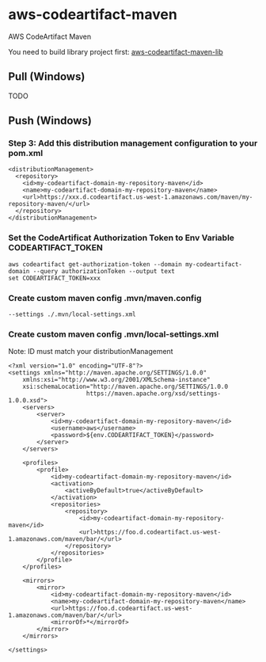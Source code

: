 # aws-codeartifact-maven
AWS CodeArtifact Maven

You need to build library project first:
[aws-codeartifact-maven-lib](https://github.com/christoferson/aws-codeartifact-maven-lib)

## Pull (Windows)

TODO

## Push (Windows)

### Step 3: Add this distribution management configuration to your pom.xml

```
<distributionManagement>
  <repository>
    <id>my-codeartifact-domain-my-repository-maven</id>
    <name>my-codeartifact-domain-my-repository-maven</name>
    <url>https://xxx.d.codeartifact.us-west-1.amazonaws.com/maven/my-repository-maven/</url>
  </repository>
</distributionManagement>
```

### Set the CodeArtificat Authorization Token to Env Variable CODEARTIFACT_TOKEN

```
aws codeartifact get-authorization-token --domain my-codeartifact-domain --query authorizationToken --output text
set CODEARTIFACT_TOKEN=xxx
```

### Create custom maven config .mvn/maven.config

```
--settings ./.mvn/local-settings.xml
```

### Create custom maven config .mvn/local-settings.xml

Note: ID must match your distributionManagement

```(xml)
<?xml version="1.0" encoding="UTF-8"?>
<settings xmlns="http://maven.apache.org/SETTINGS/1.0.0"
	xmlns:xsi="http://www.w3.org/2001/XMLSchema-instance"
	xsi:schemaLocation="http://maven.apache.org/SETTINGS/1.0.0
                      https://maven.apache.org/xsd/settings-1.0.0.xsd">
	<servers>
		<server>
			<id>my-codeartifact-domain-my-repository-maven</id>
			<username>aws</username>
			<password>${env.CODEARTIFACT_TOKEN}</password>
		</server>
	</servers>

	<profiles>
		<profile>
			<id>my-codeartifact-domain-my-repository-maven</id>
			<activation>
				<activeByDefault>true</activeByDefault>
			</activation>
			<repositories>
				<repository>
					<id>my-codeartifact-domain-my-repository-maven</id>
					<url>https://foo.d.codeartifact.us-west-1.amazonaws.com/maven/bar/</url>
				</repository>
			</repositories>
		</profile>
	</profiles>

	<mirrors>
		<mirror>
			<id>my-codeartifact-domain-my-repository-maven</id>
			<name>my-codeartifact-domain-my-repository-maven</name>
			<url>https://foo.d.codeartifact.us-west-1.amazonaws.com/maven/bar/</url>
			<mirrorOf>*</mirrorOf>
		</mirror>
	</mirrors>

</settings>

```
